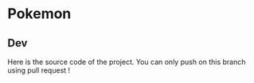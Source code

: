 # Pokemon

## Dev

Here is the source code of the project.
You can only push on this branch using pull request !
